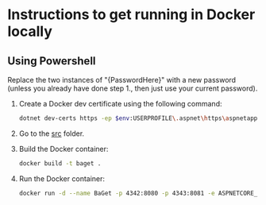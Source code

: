 # Instructions to get running in Docker locally

## Using Powershell

Replace the two instances of "{PasswordHere}" with a new password (unless you already have done step 1., then just use your current password).

1. Create a Docker dev certificate using the following command:
    ```sh
    dotnet dev-certs https -ep $env:USERPROFILE\.aspnet\https\aspnetapp.pfx -p {PasswordHere}
    ```

2. Go to the [src](./src) folder.

3. Build the Docker container:
    ```sh
    docker build -t baget .
    ```

4. Run the Docker container:
    ``` sh
    docker run -d --name BaGet -p 4342:8080 -p 4343:8081 -e ASPNETCORE_URLS="https://+:8081;http://+:8080" -e ASPNETCORE_HTTPS_PORTS="8081" -e ASPNETCORE_HTTP_PORTS="8080" -e ASPNETCORE_Kestrel__Certificates__Default__Path=/https/aspnetapp.pfx -e ASPNETCORE_Kestrel__Certificates__Default__Password={PasswordHere} -v ${env:USERPROFILE}/.aspnet/https:/https:ro --restart always baget2
